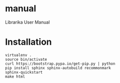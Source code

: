 # manual
Librarika User Manual


# Installation
```
virtualenv .
source bin/activate
curl https://bootstrap.pypa.io/get-pip.py | python
pip install sphinx sphinx-autobuild recommonmark
sphinx-quickstart
make html
```